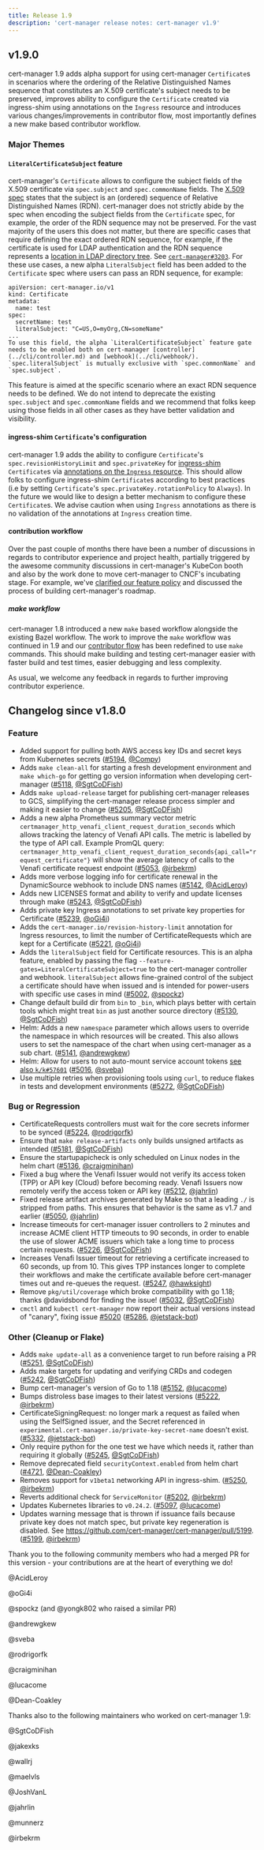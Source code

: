 ```yaml
---
title: Release 1.9
description: 'cert-manager release notes: cert-manager v1.9'
---
```


## v1.9.0

cert-manager 1.9 adds alpha support for using cert-manager `Certificate`s in scenarios where the ordering of the Relative Distinguished Names sequence that constitutes an X.509 certificate's subject needs to be preserved, improves ability to configure the `Certificate` created via ingress-shim using annotations on the `Ingress` resource and introduces various changes/improvements in contributor flow, most importantly defines a new make based contributor workflow.

### Major Themes

#### `LiteralCertificateSubject` feature

cert-manager's `Certificate` allows to configure the subject fields of the X.509 certificate via `spec.subject` and `spec.commonName` fields. The [X.509 spec](https://datatracker.ietf.org/doc/html/rfc5280#section-4.1.2.6) states that the subject is an (ordered) sequence of Relative Distinguished Names (RDN). cert-manager does not strictly abide by the spec when encoding the subject fields from the `Certificate` spec, for example, the order of the RDN sequence may not be preserved.
For the vast majority of the users this does not matter, but there are specific cases that require defining the exact ordered RDN sequence, for example, if the certificate is used for LDAP authentication and the RDN sequence represents a [location in LDAP directory tree](https://ldapwiki.com/wiki/Directory%20Information%20Tree). See [`cert-manager#3203`](https://github.com/cert-manager/cert-manager/issues/3203).
For these use cases, a new alpha `LiteralSubject` field has been added to the `Certificate` spec where users can pass an RDN sequence, for example:
```
apiVersion: cert-manager.io/v1
kind: Certificate
metadata:
  name: test
spec:
  secretName: test
  literalSubject: "C=US,O=myOrg,CN=someName"
...
To use this field, the alpha `LiteralCertificateSubject` feature gate needs to be enabled both on cert-manager [controller](../cli/controller.md) and [webhook](../cli/webhook/).
`spec.literalSubject` is mutually exclusive with `spec.commonName` and `spec.subject`.
```
This feature is aimed at the specific scenario where an exact RDN sequence needs to be defined. We do not intend to deprecate the existing `spec.subject` and `spec.commonName` fields and we recommend that folks keep using those fields in all other cases as they have better validation and visibility.

#### ingress-shim `Certificate`'s configuration

cert-manager 1.9 adds the ability to configure `Certificate`'s `spec.revisionHistoryLimit` and `spec.privateKey` for [ingress-shim](../usage/ingress/) `Certificate`s via [annotations on the `Ingress` resource](../usage/ingress/#supported-annotations).
This should allow folks to configure ingress-shim `Certificate`s according to best practices (i.e by setting `Certificate`'s `spec.privateKey.rotationPolicy` to `Always`). In the future we would like to design a better mechanism to configure these `Certificate`s.
We advise caution when using `Ingress` annotations as there is no validation of the annotations at `Ingress` creation time.

#### contribution workflow

Over the past couple of months there have been a number of discussions in regards to contributor experience and project health, partially triggered by the awesome community discussions in cert-manager's KubeCon booth and also by the work done to move cert-manager to CNCF's incubating stage.
For example, we've [clarified our feature policy](../contributing/policy.md) and discussed the process of building cert-manager's roadmap.

##### make workflow

cert-manager 1.8 introduced a new `make` based workflow alongside the existing Bazel workflow. The work to improve the `make` workflow was continued in 1.9 and our [contributor flow](../contributing/building.md) has been redefined to use `make` commands. This should make building and testing cert-manager easier with faster build and test times, easier debugging and less complexity.

As usual, we welcome any feedback in regards to further improving contributor experience.

## Changelog since v1.8.0


### Feature

- Added support for pulling both AWS access key IDs and secret keys from Kubernetes secrets ([#5194](https://github.com/cert-manager/cert-manager/pull/5194), [@Compy](https://github.com/Compy))
- Adds `make clean-all` for starting a fresh development environment and `make which-go` for getting go version information when developing cert-manager ([#5118](https://github.com/cert-manager/cert-manager/pull/5118), [@SgtCoDFish](https://github.com/SgtCoDFish))
- Adds `make upload-release` target for publishing cert-manager releases to GCS, simplifying the cert-manager release process simpler and making it easier to change ([#5205](https://github.com/cert-manager/cert-manager/pull/5205), [@SgtCoDFish](https://github.com/SgtCoDFish))
- Adds a new alpha Prometheus summary vector metric `certmanager_http_venafi_client_request_duration_seconds` which allows tracking the latency of Venafi API calls. The metric is labelled by the type of API call. Example PromQL query: `certmanager_http_venafi_client_request_duration_seconds{api_call="request_certificate"}` will show the average latency of calls to the Venafi certificate request endpoint ([#5053](https://github.com/cert-manager/cert-manager/pull/5053), [@irbekrm](https://github.com/irbekrm))
- Adds more verbose logging info for certificate renewal in the DynamicSource webhook to include DNS names ([#5142](https://github.com/cert-manager/cert-manager/pull/5142), [@AcidLeroy](https://github.com/AcidLeroy))
- Adds new LICENSES format and ability to verify and update licenses through make ([#5243](https://github.com/cert-manager/cert-manager/pull/5243), [@SgtCoDFish](https://github.com/SgtCoDFish))
- Adds private key Ingress annotations to set private key properties for Certificate ([#5239](https://github.com/cert-manager/cert-manager/pull/5239), [@oGi4i](https://github.com/oGi4i))
- Adds the `cert-manager.io/revision-history-limit` annotation for Ingress resources, to limit the number of CertificateRequests which are kept for a Certificate ([#5221](https://github.com/cert-manager/cert-manager/pull/5221), [@oGi4i](https://github.com/oGi4i))
- Adds the `literalSubject` field for Certificate resources. This is an alpha feature, enabled by passing the flag `--feature-gates=LiteralCertificateSubject=true` to the cert-manager controller and webhook. `literalSubject` allows fine-grained control of the subject a certificate should have when issued and is intended for power-users with specific use cases in mind ([#5002](https://github.com/cert-manager/cert-manager/pull/5002), [@spockz](https://github.com/spockz))
- Change default build dir from `bin` to `_bin`, which plays better with certain tools which might treat `bin` as just another source directory ([#5130](https://github.com/cert-manager/cert-manager/pull/5130), [@SgtCoDFish](https://github.com/SgtCoDFish))
- Helm: Adds a new `namespace` parameter which allows users to override the namespace in which resources will be created. This also allows users to set the namespace of the chart when using cert-manager as a sub chart. ([#5141](https://github.com/cert-manager/cert-manager/pull/5141), [@andrewgkew](https://github.com/andrewgkew))
- Helm: Allow for users to not auto-mount service account tokens [see also `k/k#57601`](https://github.com/kubernetes/kubernetes/issues/57601) ([#5016](https://github.com/cert-manager/cert-manager/pull/5016), [@sveba](https://github.com/sveba))
- Use multiple retries when provisioning tools using `curl`, to reduce flakes in tests and development environments ([#5272](https://github.com/cert-manager/cert-manager/pull/5272), [@SgtCoDFish](https://github.com/SgtCoDFish))

### Bug or Regression

- CertificateRequests controllers must wait for the core secrets informer to be synced ([#5224](https://github.com/cert-manager/cert-manager/pull/5224), [@rodrigorfk](https://github.com/rodrigorfk))
- Ensure that `make release-artifacts` only builds unsigned artifacts as intended ([#5181](https://github.com/cert-manager/cert-manager/pull/5181), [@SgtCoDFish](https://github.com/SgtCoDFish))
- Ensure the startupapicheck is only scheduled on Linux nodes in the helm chart ([#5136](https://github.com/cert-manager/cert-manager/pull/5136), [@craigminihan](https://github.com/craigminihan))
- Fixed a bug where the Venafi Issuer would not verify its access token (TPP) or API key (Cloud) before becoming ready. Venafi Issuers now remotely verify the access token or API key ([#5212](https://github.com/cert-manager/cert-manager/pull/5212), [@jahrlin](https://github.com/jahrlin))
- Fixed release artifact archives generated by Make so that a leading `./` is stripped from paths. This ensures that behavior is the same as v1.7 and earlier ([#5050](https://github.com/cert-manager/cert-manager/pull/5050), [@jahrlin](https://github.com/jahrlin))
- Increase timeouts for cert-manager issuer controllers to 2 minutes and increase ACME client HTTP timeouts to 90 seconds, in order to enable the use of slower ACME issuers which take a long time to process certain requests. ([#5226](https://github.com/cert-manager/cert-manager/pull/5226), [@SgtCoDFish](https://github.com/SgtCoDFish))
- Increases Venafi Issuer timeout for retrieving a certificate increased to 60 seconds, up from 10. This gives TPP instances longer to complete their workflows and make the certificate available before cert-manager times out and re-queues the request. ([#5247](https://github.com/cert-manager/cert-manager/pull/5247), [@hawksight](https://github.com/hawksight))
- Remove `pkg/util/coverage` which broke compatibility with go 1.18; thanks @davidsbond for finding the issue! ([#5032](https://github.com/cert-manager/cert-manager/pull/5032), [@SgtCoDFish](https://github.com/SgtCoDFish))
- `cmctl` and `kubectl cert-manager` now report their actual versions instead of "canary", fixing issue [#5020](https://github.com/cert-manager/cert-manager/issues/5020) ([#5286](https://github.com/cert-manager/cert-manager/pull/5286), [@jetstack-bot](https://github.com/jetstack-bot))

### Other (Cleanup or Flake)

- Adds `make update-all` as a convenience target to run before raising a PR ([#5251](https://github.com/cert-manager/cert-manager/pull/5251), [@SgtCoDFish](https://github.com/SgtCoDFish))
- Adds make targets for updating and verifying CRDs and codegen ([#5242](https://github.com/cert-manager/cert-manager/pull/5242), [@SgtCoDFish](https://github.com/SgtCoDFish))
- Bump cert-manager's version of Go to 1.18 ([#5152](https://github.com/cert-manager/cert-manager/pull/5152), [@lucacome](https://github.com/lucacome))
- Bumps distroless base images to their latest versions ([#5222](https://github.com/cert-manager/cert-manager/pull/5222), [@irbekrm](https://github.com/irbekrm))
- CertificateSigningRequest: no longer mark a request as failed when using the SelfSigned issuer, and the Secret referenced in `experimental.cert-manager.io/private-key-secret-name` doesn't exist. ([#5332](https://github.com/cert-manager/cert-manager/pull/5332), [@jetstack-bot](https://github.com/jetstack-bot))
- Only require python for the one test we have which needs it, rather than requiring it globally ([#5245](https://github.com/cert-manager/cert-manager/pull/5245), [@SgtCoDFish](https://github.com/SgtCoDFish))
- Remove deprecated field `securityContext.enabled` from helm chart ([#4721](https://github.com/cert-manager/cert-manager/pull/4721), [@Dean-Coakley](https://github.com/Dean-Coakley))
- Removes support for `v1beta1` networking API in ingress-shim. ([#5250](https://github.com/cert-manager/cert-manager/pull/5250), [@irbekrm](https://github.com/irbekrm))
- Reverts additional check for `ServiceMonitor` ([#5202](https://github.com/cert-manager/cert-manager/pull/5202), [@irbekrm](https://github.com/irbekrm))
- Updates Kubernetes libraries to `v0.24.2`. ([#5097](https://github.com/cert-manager/cert-manager/pull/5097), [@lucacome](https://github.com/lucacome))
- Updates warning message that is thrown if issuance fails because private key does not match spec, but private key regeneration is disabled. See https://github.com/cert-manager/cert-manager/pull/5199. ([#5199](https://github.com/cert-manager/cert-manager/pull/5199), [@irbekrm](https://github.com/irbekrm))


Thank you to the following community members who had a merged PR for this version - your contributions are at the heart of everything we do!

@AcidLeroy

@oGi4i

@spockz (and @yongk802 who raised a similar PR)

@andrewgkew

@sveba

@rodrigorfk

@craigminihan

@lucacome

@Dean-Coakley


Thanks also to the following maintainers who worked on cert-manager 1.9:

@SgtCoDFish

@jakexks

@wallrj

@maelvls

@JoshVanL

@jahrlin

@munnerz

@irbekrm
